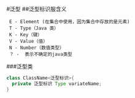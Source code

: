 #泛型
##泛型标识服含义
```text
 E - Element (在集合中使用，因为集合中存放的是元素)
 T - Type（Java 类）
 K - Key（键）
 V - Value（值）
 N - Number（数值类型）
 ？ -  表示不确定的java类型
```

###泛型类
```java
class ClassName<泛型标识>{
  private 泛型标识 Type variateName;
}
```